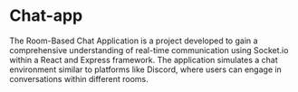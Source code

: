 # Chat-app
The Room-Based Chat Application is a project developed to gain a comprehensive understanding of real-time communication using Socket.io within a React and Express framework. The application simulates a chat environment similar to platforms like Discord, where users can engage in conversations within different rooms.
